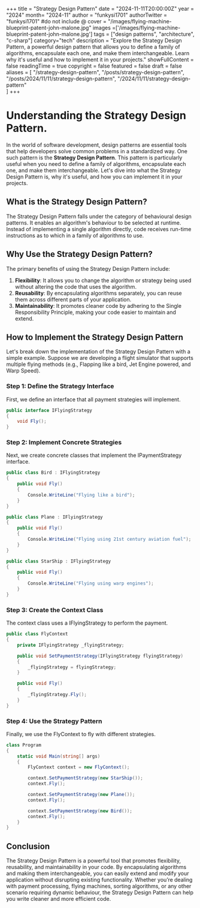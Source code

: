 +++
title = "Strategy Design Pattern"
date = "2024-11-11T20:00:00Z"
year = "2024"
month= "2024-11"
author = "funkysi1701"
authorTwitter = "funkysi1701" #do not include @
cover = "/images/flying-machine-blueprint-patent-john-malone.jpg"
images =['/images/flying-machine-blueprint-patent-john-malone.jpg']
tags = ["design patterns", "architecture", "c-sharp"]
category="tech"
description = "Explore the Strategy Design Pattern, a powerful design pattern that allows you to define a family of algorithms, encapsulate each one, and make them interchangeable. Learn why it's useful and how to implement it in your projects."
showFullContent = false
readingTime = true
copyright = false
featured = false
draft = false
aliases = [
    "/strategy-design-pattern",
    "/posts/strategy-design-pattern",
    "/posts/2024/11/11/strategy-design-pattern",
    "/2024/11/11/strategy-design-pattern"    
]
+++
# Understanding the Strategy Design Pattern.

In the world of software development, design patterns are essential tools that help developers solve common problems in a standardized way. One such pattern is the **Strategy Design Pattern**. This pattern is particularly useful when you need to define a family of algorithms, encapsulate each one, and make them interchangeable. Let's dive into what the Strategy Design Pattern is, why it's useful, and how you can implement it in your projects.

## What is the Strategy Design Pattern?

The Strategy Design Pattern falls under the category of behavioural design patterns. It enables an algorithm's behaviour to be selected at runtime. Instead of implementing a single algorithm directly, code receives run-time instructions as to which in a family of algorithms to use.

## Why Use the Strategy Design Pattern?

The primary benefits of using the Strategy Design Pattern include:

1. **Flexibility**: It allows you to change the algorithm or strategy being used without altering the code that uses the algorithm.
2. **Reusability**: By encapsulating algorithms separately, you can reuse them across different parts of your application.
3. **Maintainability**: It promotes cleaner code by adhering to the Single Responsibility Principle, making your code easier to maintain and extend.

## How to Implement the Strategy Design Pattern

Let's break down the implementation of the Strategy Design Pattern with a simple example. Suppose we are developing a flight simulator that supports multiple flying methods (e.g., Flapping like a bird, Jet Engine powered, and Warp Speed).

### Step 1: Define the Strategy Interface

First, we define an interface that all payment strategies will implement.

```csharp
public interface IFlyingStrategy
{
    void Fly();
}
```
### Step 2: Implement Concrete Strategies

Next, we create concrete classes that implement the IPaymentStrategy interface.

```csharp
public class Bird : IFlyingStrategy
{
    public void Fly()
    {
        Console.WriteLine("Flying like a bird");
    }
}

public class Plane : IFlyingStrategy
{
    public void Fly()
    {
        Console.WriteLine("Flying using 21st century aviation fuel");
    }
}

public class StarShip : IFlyingStrategy
{
    public void Fly()
    {
        Console.WriteLine("Flying using warp engines");
    }
}
```

### Step 3: Create the Context Class

The context class uses a IFlyingStrategy to perform the payment.

```csharp
public class FlyContext
{
    private IFlyingStrategy _flyingStrategy;

    public void SetPaymentStrategy(IFlyingStrategy flyingStrategy)
    {
        _flyingStrategy = flyingStrategy;
    }

    public void Fly()
    {
        _flyingStrategy.Fly();
    }
}
```

### Step 4: Use the Strategy Pattern

Finally, we use the FlyContext to fly with different strategies.

```csharp
class Program
{
    static void Main(string[] args)
    {
        FlyContext context = new FlyContext();

        context.SetPaymentStrategy(new StarShip());
        context.Fly();

        context.SetPaymentStrategy(new Plane());
        context.Fly();

        context.SetPaymentStrategy(new Bird());
        context.Fly();
    }
}
```

## Conclusion

The Strategy Design Pattern is a powerful tool that promotes flexibility, reusability, and maintainability in your code. By encapsulating algorithms and making them interchangeable, you can easily extend and modify your application without disrupting existing functionality. Whether you’re dealing with payment processing, flying machines, sorting algorithms, or any other scenario requiring dynamic behaviour, the Strategy Design Pattern can help you write cleaner and more efficient code.
